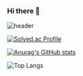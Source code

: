 ### Hi there 👋

![header](https://capsule-render.vercel.app/api?type=Waving&color=timeGradient&height=300&section=header&text=capsule%20render&fontSize=90)

[![Solved.ac Profile](http://mazassumnida.wtf/api/v2/generate_badge?boj=realm_eal)](https://solved.ac/realm_eal/)

[![Anurag's GitHub stats](https://github-readme-stats.vercel.app/api?username=minkimgyu&show_icons=true&theme=radical)](https://github.com/anuraghazra/github-readme-stats)

![Top Langs](https://github-readme-stats.vercel.app/api/top-langs/?username=minkimgyu&layout=compact)

<!--
**minkimgyu/minkimgyu** is a ✨ _special_ ✨ repository because its `README.md` (this file) appears on your GitHub profile.

Here are some ideas to get you started:

- 🔭 I’m currently working on ...
- 🌱 I’m currently learning ...
- 👯 I’m looking to collaborate on ...
- 🤔 I’m looking for help with ...
- 💬 Ask me about ...
- 📫 How to reach me: ...
- 😄 Pronouns: ...
- ⚡ Fun fact: ...
-->
